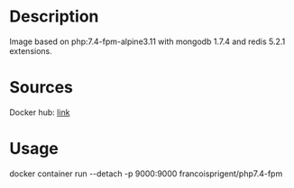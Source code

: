 # Description
Image based on php:7.4-fpm-alpine3.11 with mongodb 1.7.4 and redis 5.2.1 extensions.

# Sources
Docker hub: [link](https://hub.docker.com/repository/docker/francoisprigent/php7.4-fpm)

# Usage
docker container run --detach -p 9000:9000 francoisprigent/php7.4-fpm
